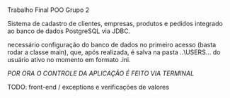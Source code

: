 # 

Trabalho Final POO Grupo 2

Sistema de cadastro de clientes, empresas, produtos e pedidos integrado ao banco de dados PostgreSQL via JDBC.

necessário configuração do banco de dados no primeiro acesso (basta rodar a classe main), que, após realizada,
é salva na pasta ..\USERS\... do usuário ativo no momento em formato .ini.

*POR ORA O CONTROLE DA APLICAÇÃO É FEITO VIA TERMINAL*

TODO: front-end / exceptions e verificações de valores
